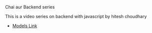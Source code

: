 Chai aur Backend series 

This is a video series on backend with javascript by hitesh choudhary

- [Models Link](https://app.eraser.io/workspace/YtPqZ1VogxGy1jzIDkzj)